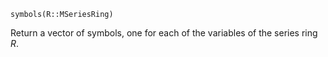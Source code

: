 ```
symbols(R::MSeriesRing)
```

Return a vector of symbols, one for each of the variables of the series ring $R$.
